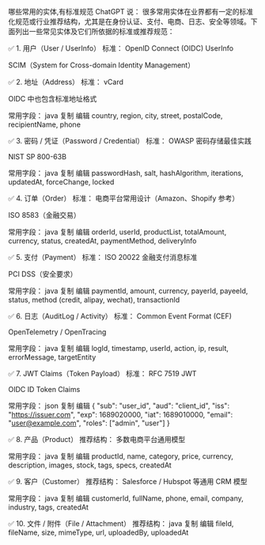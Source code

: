 

哪些常用的实体,有标准规范
ChatGPT 说：
很多常用实体在业界都有一定的标准化规范或行业推荐结构，尤其是在身份认证、支付、电商、日志、安全等领域。下面列出一些常见实体及它们所依据的标准或推荐规范：



✅ 1. 用户（User / UserInfo）
标准：
OpenID Connect (OIDC) UserInfo

SCIM（System for Cross-domain Identity Management）


✅ 2. 地址（Address）
标准：
vCard

OIDC 中也包含标准地址格式

常用字段：
java
复制
编辑
country, region, city, street, postalCode, recipientName, phone


✅ 3. 密码 / 凭证（Password / Credential）
标准：
OWASP 密码存储最佳实践

NIST SP 800-63B

常用字段：
java
复制
编辑
passwordHash, salt, hashAlgorithm, iterations, updatedAt, forceChange, locked


✅ 4. 订单（Order）
标准：
电商平台常用设计（Amazon、Shopify 参考）

ISO 8583（金融交易）

常用字段：
java
复制
编辑
orderId, userId, productList, totalAmount, currency,
status, createdAt, paymentMethod, deliveryInfo


✅ 5. 支付（Payment）
标准：
ISO 20022 金融支付消息标准

PCI DSS（安全要求）

常用字段：
java
复制
编辑
paymentId, amount, currency, payerId, payeeId,
status, method (credit, alipay, wechat), transactionId


✅ 6. 日志（AuditLog / Activity）
标准：
Common Event Format (CEF)

OpenTelemetry / OpenTracing

常用字段：
java
复制
编辑
logId, timestamp, userId, action, ip, result, errorMessage, targetEntity


✅ 7. JWT Claims（Token Payload）
标准：
RFC 7519 JWT

OIDC ID Token Claims

常用字段：
json
复制
编辑
{
"sub": "user_id",
"aud": "client_id",
"iss": "https://issuer.com",
"exp": 1689020000,
"iat": 1689010000,
"email": "user@example.com",
"roles": ["admin", "user"]
}


✅ 8. 产品（Product）
推荐结构：
多数电商平台通用模型

常用字段：
java
复制
编辑
productId, name, category, price, currency, description,
images, stock, tags, specs, createdAt


✅ 9. 客户（Customer）
推荐结构：
Salesforce / Hubspot 等通用 CRM 模型

常用字段：
java
复制
编辑
customerId, fullName, phone, email, company, industry, tags, createdAt


✅ 10. 文件 / 附件（File / Attachment）
推荐结构：
java
复制
编辑
fileId, fileName, size, mimeType, url, uploadedBy, uploadedAt